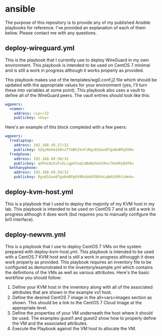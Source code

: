 # ansible
The purpose of this repository is to provide any of my published Ansible playbooks for reference. I've provided an explanation of each of them below. Please contact me with any questions.

## deploy-wireguard.yml
This is the playbook that I currently use to deploy WireGuard in my own environment. This playbook is intended to be used on CentOS 7 minimal and is still a work in progress although it works properly as provided.

This playbook makes use of the templates/wg0.conf.j2 file which should be updated with the appropriate values for your environment (yes, I'll turn these into variables at some point). This playbook also uses a vault to define all of the WireGuard peers. The vault entries should look like this:

```yaml
wgpeers:
  <name>:
    address: <ip>/32
    publickey: <key>
```

Here's an example of this block completed with a few peers:

```yaml
wgpeers:
  fredlaptop:
    address: 192.168.49.57/32
    publickey: UZqcNohm1G9nzT7mBhIknFzRgu01Gao07ga0oBPpQV0=
  fredphone:
    address: 192.168.49.58/32
    publickey: qdFmi8zVzFxGLcgpGfaqtaNoNohm1G9nz7Hx8PpQVF0=
  bethanyphone:
    address: 192.168.49.59/32
    publickey: Rgu01Gao07ga0oBPpQV0Rub4dFQ0VoLqNdLR9hlcWn4=
```

## deploy-kvm-host.yml
This is a playbook that I used to deploy the _majority_ of my KVM host in my lab. This playbook is intended to be used on CentOS 7 and is still a work in progress although it does work (but requires you to manually configure the br0 interface).

## deploy-newvm.yml
This is a playbook that I use to deploy CentOS 7 VMs on the system prepared with deploy-kvm-host.yml. This playbook is intended to be used with a CentOS 7 KVM host and is still a work in progress althouggh it does work properly as provided. This playbook requires an inventory file to be configured as demonstrated in the inventory/example.yml which contains the definitions of the VMs as well as various attributes. Here's the basic workflow you should follow:

1) Define your KVM host in the inventory along with all of the associated attributes that are shown in the example vs1 host.
2) Define the desired CentOS 7 image in the all>vars>images section as shown. This should be a link to the CentOS 7 Cloud Image at the appropriate level.
3) Define the properties of your VM underneath the host where it should be used. The examples guest1 and guest2 show how to properly define the VM and the associated attributes.
4) Execute the Playbook against the VM host to allocate the VM.
